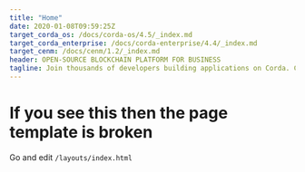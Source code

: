 ```yaml
---
title: "Home"
date: 2020-01-08T09:59:25Z
target_corda_os: /docs/corda-os/4.5/_index.md
target_corda_enterprise: /docs/corda-enterprise/4.4/_index.md
target_cenm: /docs/cenm/1.2/_index.md
header: OPEN-SOURCE BLOCKCHAIN PLATFORM FOR BUSINESS
tagline: Join thousands of developers building applications on Corda. Corda enables businesses to transact directly and in strict privacy using smart contracts, reducing transaction and record-keeping costs and streamlining business operations.
---
```


# If you see this then the page template is broken

Go and edit `/layouts/index.html`

